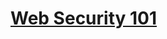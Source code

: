 # <i class="fa fa-external-link"></i> [Web Security 101](http://edu.williamdurand.fr/web-security-101-slides/)
